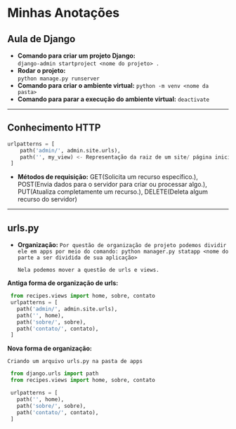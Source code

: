 # Minhas Anotações
## Aula de Django
- **Comando para criar um projeto Django:**  
  `django-admin startproject <nome do projeto> .`
- **Rodar o projeto:**  
  `python manage.py runserver`
- **Comando para criar o ambiente virtual:** 
  `python -m venv <nome da pasta>`
- **Comando para parar a execução do ambiente virtual:**
  `deactivate`
--------------------------------------------------------

## Conhecimento HTTP

~~~python
urlpatterns = [
    path('admin/', admin.site.urls),
    path('', my_view) <- Representação da raiz de um site/ página inicial
 ] 
~~~

- **Métodos de requisição:**
   GET(Solicita um recurso específico.), 
   POST(Envia dados para o servidor para criar ou processar algo.), 
   PUT(Atualiza completamente um recurso.), 
   DELETE(Deleta algum recurso do servidor)
--------------------------------------------------------
## urls.py

- **Organização:**
  `Por questão de organização de projeto podemos dividir ele em apps por meio do comando: python manager.py statapp <nome do parte a ser dividida de sua aplicação>`

  `Nela podemos mover a questão de urls e views.`

**Antiga forma de organização de urls:**
~~~python
 from recipes.views import home, sobre, contato
 urlpatterns = [
   path('admin/', admin.site.urls),
   path('', home),
   path('sobre/', sobre),
   path('contato/', contato),
 ]
~~~

**Nova forma de organização:**

`Criando um arquivo urls.py na pasta de apps`

~~~python
 from django.urls import path
 from recipes.views import home, sobre, contato

 urlpatterns = [
   path('', home),
   path('sobre/', sobre),
   path('contato/', contato),
 ] 
~~~